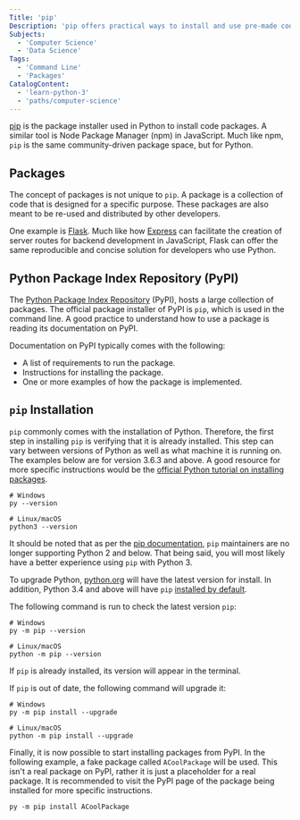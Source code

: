 ```yaml
---
Title: 'pip'
Description: 'pip offers practical ways to install and use pre-made code for Python.'
Subjects:
  - 'Computer Science'
  - 'Data Science'
Tags:
  - 'Command Line'
  - 'Packages'
CatalogContent:
  - 'learn-python-3'
  - 'paths/computer-science'
---
```


[pip](https://pypi.org/project/pip) is the package installer used in Python to install code packages. A similar tool is Node Package Manager (npm) in JavaScript. Much like npm, `pip` is the same community-driven package space, but for Python.

## Packages

The concept of packages is not unique to `pip`. A package is a collection of code that is designed for a specific purpose. These packages are also meant to be re-used and distributed by other developers.

One example is [Flask](https://pypi.org/project/Flask/). Much like how [Express](https://expressjs.com/) can facilitate the creation of server routes for backend development in JavaScript, Flask can offer the same reproducible and concise solution for developers who use Python.

## Python Package Index Repository (PyPI)

The [Python Package Index Repository](https://pypi.org/) (PyPI), hosts a large collection of packages. The official package installer of PyPI is `pip`, which is used in the command line. A good practice to understand how to use a package is reading its documentation on PyPI.

Documentation on PyPI typically comes with the following:

- A list of requirements to run the package.
- Instructions for installing the package.
- One or more examples of how the package is implemented.

## `pip` Installation

`pip` commonly comes with the installation of Python. Therefore, the first step in installing `pip` is verifying that it is already installed. This step can vary between versions of Python as well as what machine it is running on. The examples below are for version 3.6.3 and above. A good resource for more specific instructions would be the [official Python tutorial on installing packages](https://packaging.python.org/tutorials/installing-packages/).

```shell
# Windows
py --version

# Linux/macOS
python3 --version
```

It should be noted that as per the [pip documentation](https://pip.pypa.io/en/stable/development/release-process/?highlight=python%202#:~:text=pip%E2%80%99s%20public%20API.-,Python%202%20Support,-%C2%B6), `pip` maintainers are no longer supporting Python 2 and below. That being said, you will most likely have a better experience using `pip` with Python 3.

To upgrade Python, [python.org](python.org) will have the latest version for install. In addition, Python 3.4 and above will have `pip` [installed by default](https://docs.python.org/3/installing/index.html#key-terms).

The following command is run to check the latest version `pip`:

```shell
# Windows
py -m pip --version

# Linux/macOS
python -m pip --version
```

If `pip` is already installed, its version will appear in the terminal.

If `pip` is out of date, the following command will upgrade it:

```shell
# Windows
py -m pip install --upgrade

# Linux/macOS
python -m pip install --upgrade
```

Finally, it is now possible to start installing packages from PyPI. In the following example, a fake package called `ACoolPackage` will be used. This isn't a real package on PyPI, rather it is just a placeholder for a real package. It is recommended to visit the PyPI page of the package being installed for more specific instructions.

```shell
py -m pip install ACoolPackage
```
